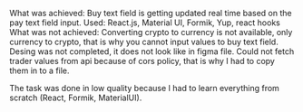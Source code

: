 What was achieved: 
Buy text field is getting updated real time based on the pay text field input.
Used: React.js, Material UI, Formik, Yup, react hooks
What was not achieved:
Converting crypto to currency is not available, only currency to crypto, that is why you cannot input values to buy text field.
Desing was not completed, it does not look like in figma file.
Could not fetch trader values from api because of cors policy, that is why I had to copy them in to a file.

The task was done in low quality because I had to learn everything from scratch (React, Formik, MaterialUI).
